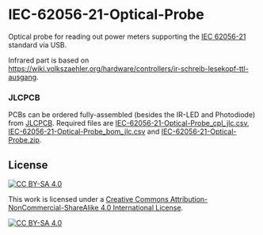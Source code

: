 IEC-62056-21-Optical-Probe
===

Optical probe for reading out power meters supporting the [IEC 62056-21](https://www.ungelesen.net/protagWork/media/downloads/solar-steuerung/iec62056-21%7Bed1.0%7Den_.pdf) standard via USB.

Infrared part is based on https://wiki.volkszaehler.org/hardware/controllers/ir-schreib-lesekopf-ttl-ausgang.

### JLCPCB

PCBs can be ordered fully-assembled (besides the IR-LED and Photodiode) from [JLCPCB](https://jlcpcb.com/DDE). Required files are
[IEC-62056-21-Optical-Probe_cpl_jlc.csv](Gerber/IEC-62056-21-Optical-Probe_cpl_jlc.csv), [IEC-62056-21-Optical-Probe_bom_jlc.csv](Gerber/IEC-62056-21-Optical-Probe_bom_jlc.csv) and
[IEC-62056-21-Optical-Probe.zip](IEC-62056-21-Optical-Probe.zip).

## License

[![CC BY-SA 4.0][cc-by-sa-shield]][cc-by-sa]

This work is licensed under a [Creative Commons Attribution-NonCommercial-ShareAlike 4.0 International License][cc-by-sa].

[![CC BY-SA 4.0][cc-by-sa-image]][cc-by-sa]

[cc-by-sa]: http://creativecommons.org/licenses/by-nc-sa/4.0/
[cc-by-sa-image]: https://licensebuttons.net/l/by-nc-sa/4.0/88x31.png
[cc-by-sa-shield]: https://img.shields.io/badge/License-CC%20BY--NC--SA%204.0-lightgrey.svg


